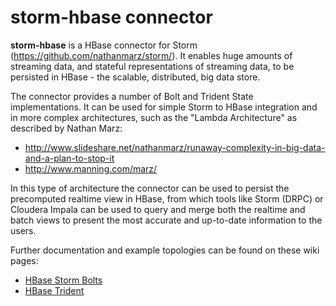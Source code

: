 # storm-hbase connector

<b>storm-hbase</b> is a HBase connector for Storm (https://github.com/nathanmarz/storm/). It enables huge amounts of streaming data, and stateful representations of streaming data, to be persisted in HBase - the scalable, distributed, big data store.

The connector provides a number of Bolt and Trident State implementations. It can be used for simple Storm to HBase integration and in more complex architectures, such as the "Lambda Architecture" as described by Nathan Marz:

* http://www.slideshare.net/nathanmarz/runaway-complexity-in-big-data-and-a-plan-to-stop-it
* http://www.manning.com/marz/

In this type of architecture the connector can be used to persist the precomputed realtime view in HBase, from which tools like Storm (DRPC) or Cloudera Impala can be used to query and merge both the realtime and batch views to present the most accurate and up-to-date information to the users.

Further documentation and example topologies can be found on these wiki pages:

* [HBase Storm Bolts](https://github.com/jrkinley/storm-hbase/wiki/HBase-Storm-Bolts)
* [HBase Trident](https://github.com/jrkinley/storm-hbase/wiki/HBase-Trident)